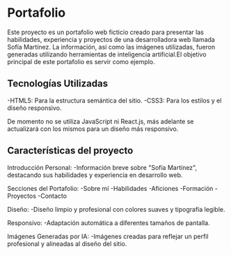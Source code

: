 <h1>Portafolio</h1>
Este proyecto es un portafolio web ficticio creado para presentar las habilidades, experiencia y proyectos de una desarrolladora web llamada Sofía Martínez.
La información, así como las imágenes utilizadas, fueron generadas utilizando herramientas de inteligencia artificial.El objetivo principal de este portafolio
es servir como ejemplo.

<h2>Tecnologías Utilizadas</h2>

-HTML5: Para la estructura semántica del sitio.
-CSS3: Para los estilos y el diseño responsivo.

De momento no se utiliza JavaScript ni React.js, más adelante se actualizará con los mismos para un diseño más responsivo.

<h2>Características del proyecto</h2>

Introducción Personal:
-Información breve sobre "Sofía Martínez", destacando sus habilidades y experiencia en desarrollo web.

Secciones del Portafolio:
-Sobre mí
-Habilidades
-Aficiones
-Formación
-Proyectos
-Contacto

Diseño:
-Diseño limpio y profesional con colores suaves y tipografía legible.

Responsivo:
-Adaptación automática a diferentes tamaños de pantalla.

Imágenes Generadas por IA:
-Imágenes creadas para reflejar un perfil profesional y alineadas al diseño del sitio.

